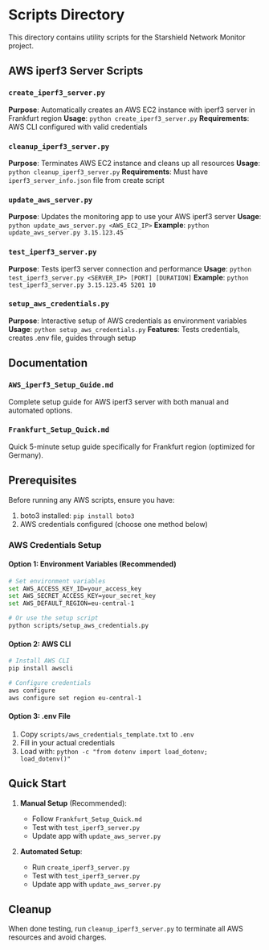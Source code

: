 # Scripts Directory

This directory contains utility scripts for the Starshield Network Monitor project.

## AWS iperf3 Server Scripts

### `create_iperf3_server.py`
**Purpose**: Automatically creates an AWS EC2 instance with iperf3 server in Frankfurt region
**Usage**: `python create_iperf3_server.py`
**Requirements**: AWS CLI configured with valid credentials

### `cleanup_iperf3_server.py`
**Purpose**: Terminates AWS EC2 instance and cleans up all resources
**Usage**: `python cleanup_iperf3_server.py`
**Requirements**: Must have `iperf3_server_info.json` file from create script

### `update_aws_server.py`
**Purpose**: Updates the monitoring app to use your AWS iperf3 server
**Usage**: `python update_aws_server.py <AWS_EC2_IP>`
**Example**: `python update_aws_server.py 3.15.123.45`

### `test_iperf3_server.py`
**Purpose**: Tests iperf3 server connection and performance
**Usage**: `python test_iperf3_server.py <SERVER_IP> [PORT] [DURATION]`
**Example**: `python test_iperf3_server.py 3.15.123.45 5201 10`

### `setup_aws_credentials.py`
**Purpose**: Interactive setup of AWS credentials as environment variables
**Usage**: `python setup_aws_credentials.py`
**Features**: Tests credentials, creates .env file, guides through setup

## Documentation

### `AWS_iperf3_Setup_Guide.md`
Complete setup guide for AWS iperf3 server with both manual and automated options.

### `Frankfurt_Setup_Quick.md`
Quick 5-minute setup guide specifically for Frankfurt region (optimized for Germany).

## Prerequisites

Before running any AWS scripts, ensure you have:
1. boto3 installed: `pip install boto3`
2. AWS credentials configured (choose one method below)

### AWS Credentials Setup

#### Option 1: Environment Variables (Recommended)
```bash
# Set environment variables
set AWS_ACCESS_KEY_ID=your_access_key
set AWS_SECRET_ACCESS_KEY=your_secret_key
set AWS_DEFAULT_REGION=eu-central-1

# Or use the setup script
python scripts/setup_aws_credentials.py
```

#### Option 2: AWS CLI
```bash
# Install AWS CLI
pip install awscli

# Configure credentials
aws configure
aws configure set region eu-central-1
```

#### Option 3: .env File
1. Copy `scripts/aws_credentials_template.txt` to `.env`
2. Fill in your actual credentials
3. Load with: `python -c "from dotenv import load_dotenv; load_dotenv()"`

## Quick Start

1. **Manual Setup** (Recommended):
   - Follow `Frankfurt_Setup_Quick.md`
   - Test with `test_iperf3_server.py`
   - Update app with `update_aws_server.py`

2. **Automated Setup**:
   - Run `create_iperf3_server.py`
   - Test with `test_iperf3_server.py`
   - Update app with `update_aws_server.py`

## Cleanup

When done testing, run `cleanup_iperf3_server.py` to terminate all AWS resources and avoid charges.
